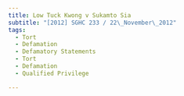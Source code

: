 ```yaml
---
title: Low Tuck Kwong v Sukamto Sia
subtitle: "[2012] SGHC 233 / 22\_November\_2012"
tags:
  - Tort
  - Defamation
  - Defamatory Statements
  - Tort
  - Defamation
  - Qualified Privilege

---
```



